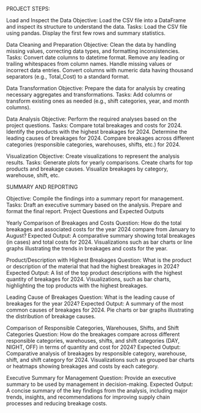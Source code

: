 PROJECT STEPS:

Load and Inspect the Data
Objective: Load the CSV file into a DataFrame and inspect its structure to understand the data.
Tasks:
Load the CSV file using pandas.
Display the first few rows and summary statistics.

Data Cleaning and Preparation
Objective: Clean the data by handling missing values, correcting data types, and formatting inconsistencies.
Tasks:
Convert date columns to datetime format.
Remove any leading or trailing whitespaces from column names.
Handle missing values or incorrect data entries.
Convert columns with numeric data having thousand separators (e.g., Total_Cost) to a standard format.

Data Transformation
Objective: Prepare the data for analysis by creating necessary aggregates and transformations.
Tasks:
Add columns or transform existing ones as needed (e.g., shift categories, year, and month columns).

Data Analysis
Objective: Perform the required analyses based on the project questions.
Tasks:
Compare total breakages and costs for 2024.
Identify the products with the highest breakages for 2024.
Determine the leading causes of breakages for 2024.
Compare breakages across different categories (responsible categories, warehouses, shifts, etc.) for 2024.

Visualization
Objective: Create visualizations to represent the analysis results.
Tasks:
Generate plots for yearly comparisons.
Create charts for top products and breakage causes.
Visualize breakages by category, warehouse, shift, etc.



SUMMARY AND REPORTING

Objective: Compile the findings into a summary report for management.
Tasks:
Draft an executive summary based on the analysis.
Prepare and format the final report.
Project Questions and Expected Outputs

Yearly Comparison of Breakages and Costs
Question: How do the total breakages and associated costs for the year 2024 compare from January to August?
Expected Output:
A comparative summary showing total breakages (in cases) and total costs for 2024.
Visualizations such as bar charts or line graphs illustrating the trends in breakages and costs for the year.

Product/Description with Highest Breakages
Question: What is the product or description of the material that had the highest breakages in 2024?
Expected Output:
A list of the top product descriptions with the highest quantity of breakages for 2024.
Visualizations, such as bar charts, highlighting the top products with the highest breakages.

Leading Cause of Breakages
Question: What is the leading cause of breakages for the year 2024?
Expected Output:
A summary of the most common causes of breakages for 2024.
Pie charts or bar graphs illustrating the distribution of breakage causes.

Comparison of Responsible Categories, Warehouses, Shifts, and Shift Categories
Question: How do the breakages compare across different responsible categories, warehouses, shifts, and shift categories (DAY, NIGHT, OFF) in terms of quantity and cost for 2024?
Expected Output:
Comparative analysis of breakages by responsible category, warehouse, shift, and shift category for 2024.
Visualizations such as grouped bar charts or heatmaps showing breakages and costs by each category.

Executive Summary for Management
Question: Provide an executive summary to be used by management in decision-making.
Expected Output:
A concise summary of the key findings from the analysis, including major trends, insights, and recommendations for improving supply chain processes and reducing breakage costs.
